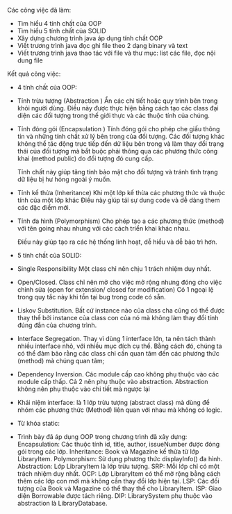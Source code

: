 Các công việc đã làm:

- Tìm hiểu 4 tính chất của OOP
- Tìm hiểu 5 tính chất của SOLID
- Xây dựng chương trình java áp dụng tính chất OOP
- Viết trương trình java đọc ghi file theo 2 dạng binary và text
- Viết trương trình java thao tác với file và thư mục: list các file, đọc nội dung file

Kết quả công việc:

- 4 tính chất của OOP:

* Tính trừu tượng (Abstraction )
  Ẩn các chi tiết hoặc quy trình bên trong khỏi người dùng. Điều này được thực hiện bằng cách tạo các class đại diện các đối tượng trong thế giới thực và các thuộc tính của chúng.

* Tính đóng gói (Encapsulation )
  Tính đóng gói cho phép che giấu thông tin và những tính chất xử lý bên trong của đối tượng. Các đối tượng khác không thể tác động trực tiếp đến dữ liệu bên trong và làm thay đổi trạng thái của đối tượng mà bắt buộc phải thông qua các phương thức công khai (method public) do đối tượng đó cung cấp.

  Tính chất này giúp tăng tính bảo mật cho đối tượng và tránh tình trạng dữ liệu bị hư hỏng ngoài ý muốn.

* Tính kế thừa (Inheritance)
  Khi một lớp kế thừa các phương thức và thuộc tính của một lớp khác
  Điều này giúp tái sự dung code và dễ dàng them các đặc điểm mới.

* Tính đa hình (Polymorphism)
  Cho phép tạo a các phương thức (method) với tên going nhau nhưng với các cách triển khai khác nhau.

  Điều này giúp tạo ra các hệ thống linh hoạt, dễ hiểu và dễ bảo trì hơn.

- 5 tính chất của SOLID:

* Single Responsibility
  Một class chỉ nên chịu 1 trách nhiệm duy nhất.
* Open/Closed.
  Class chỉ nên mở cho việc mở rộng nhưng đóng cho việc chỉnh sửa (open for extension/ closed for modification)
  Có 1 ngoại lệ trong quy tắc này khi tồn tại bug trong code có sẵn.
* Liskov Substitution.
  Bất cứ instance nào của class cha cũng có thể được thay thế bởi instance của class con của nó mà không làm thay đổi tính đúng đắn của chương trình.
* Interface Segregation.
  Thay vì dùng 1 interface lớn, ta nên tách thành nhiều interface nhỏ, với nhiều mục đích cụ thể.
  Bằng cách đó, chúng ta có thể đảm bảo rằng các class chỉ cần quan tâm đến các phương thức (method) mà chúng quan tâm;

* Dependency Inversion.
  Các module cấp cao không phụ thuộc vào các module cấp thấp.
  Cả 2 nên phụ thuộc vào abstraction.
  Abstraction không nên phụ thuộc vào chi tiết mà ngược lại

- Khái niệm interface: là 1 lớp trừu tượng (abstract class) mà dùng để nhóm các phương thức (Method) liên quan với nhau mà không có logic.
- Từ khóa static:

- Trình bày đã áp dụng OOP trong chương trình đã xây dựng:
  Encapsulation: Các thuộc tính id, title, author, issueNumber được đóng gói trong các lớp.
  Inheritance: Book và Magazine kế thừa từ lớp LibraryItem.
  Polymorphism: Sử dụng phương thức displayInfo() đa hình.
  Abstraction: Lớp LibraryItem là lớp trừu tượng.
  SRP: Mỗi lớp chỉ có một trách nhiệm duy nhất.
  OCP: Lớp LibraryItem có thể mở rộng bằng cách thêm các lớp con mới mà không cần thay đổi lớp hiện tại.
  LSP: Các đối tượng của Book và Magazine có thể thay thế cho LibraryItem.
  ISP: Giao diện Borrowable được tách riêng.
  DIP: LibrarySystem phụ thuộc vào abstraction là LibraryDatabase.
